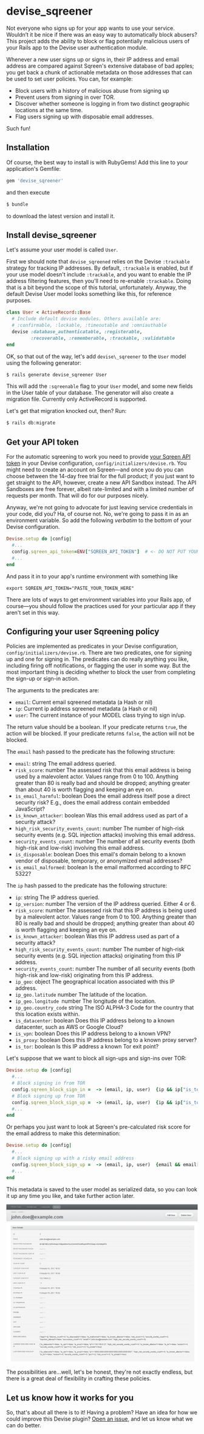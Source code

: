 # devise\_sqreener

Not everyone who signs up for your app wants to use your service. Wouldn’t it be nice if there was an easy way to automatically block abusers? This project adds the ability to block or flag potentially malicious users of your Rails app to the Devise user authentication module.

Whenever a new user signs up or signs in, their IP address and email address are compared against Sqreen's extensive database of bad apples; you get back a chunk of actionable metadata on those addresses that can be used to set user policies. You can, for example:

* Block users with a history of malicious abuse from signing up
* Prevent users from signing in over TOR.
* Discover whether someone is logging in from two distinct geographic locations at the same time.
* Flag users signing up with disposable email addresses.

Such fun!

## Installation

Of course, the best way to install is with RubyGems! Add this line to your application's Gemfile:

```ruby
gem 'devise_sqreener'
```

and then execute
```bash
$ bundle
```

to download the latest version and install it.

## Install devise_sqreener

Let's assume your user model is called `User`.

First we should note that `devise_sqreened` relies on the Devise `:trackable` strategy for tracking IP addresses. By default, `:trackable` is enabled, but if your use model doesn't include `:trackable`, and you want to enable the IP address filtering features, then you'll need to re-enable `:trackable`. Doing that is a bit beyond the scope of this tutorial, unfortunately. Anyway, the default Devise User model looks something like this, for reference purposes.

```ruby
class User < ActiveRecord::Base
  # Include default devise modules. Others available are:
  # :confirmable, :lockable, :timeoutable and :omniauthable
  devise :database_authenticatable, :registerable,
         :recoverable, :rememberable, :trackable, :validatable
end
```
OK, so that out of the way, let's add `devise\_sqreener` to the `User` model using the following generator:

```bash
$ rails generate devise_sqreener User
```

This will add the `:sqreenable` flag to your `User` model, and some new fields in the User table of your database. The generator will also create a migration file. Currently only ActiveRecord is supported.

Let's get that migration knocked out, then? Run:

```bash
$ rails db:migrate
```

## Get your API token

For the automatic sqreening to work you need to provide [your Sqreen API token](https://my.sqreen.io) in your Devise configuration, `config/initializers/devise.rb`. You might need to create an account on Sqreen—and once you do you can choose between the 14-day free trial for the full product; if you just want to get straight to the API, however, create a new API Sandbox instead. The API Sandboxes are free forever, albeit rate-limited and with a limited number of requests per month. That will do for our purposes nicely.

Anyway, we're not going to advocate for just leaving service credentials in your code, did you? Ha, of course not. No, we're going to pass it in as an environment variable. So add the following *_verbatim_* to the bottom of your Devise configuration.

```ruby
Devise.setup do |config|
  #...
  config.sqreen_api_token=ENV["SQREEN_API_TOKEN"]  # <- DO NOT PUT YOUR API TOKEN HERE!
  #...
end
```

And pass it in to your app's runtime environment with something like

```
export SQREEN_API_TOKEN="PASTE_YOUR_TOKEN_HERE"
```

There are lots of ways to get environment variables into your Rails app, of course—you should follow the practices used for your particular app if they aren't set in this way.

## Configuring your user Sqreening policy

Policies are implemented as predicates in your Devise configuration, `config/initializers/devise.rb`. There are two predicates, one for signing up and one for signing in. The predicates can do really anything you like, including firing off notifications, or flagging the user in some way. But the most important thing is deciding whether to block the user from completing the sign-up or sign-in action.

The arguments to the predicates are:
* `email`: Current email sqreened metadata (a Hash or nil)
* `ip`: Current ip address sqreened metadata (a Hash or nil)
* `user`: The current instance of your MODEL class trying to sign in/up.

The return value should be a boolean. If your predicate returns `true`, the action will be blocked. If your predicate returns `false`, the action will not be blocked.

The `email` hash passed to the predicate has the following structure:

* `email`: string The email address queried.
* `risk_score`: number The assessed risk that this email address is being used by a malevolent actor. Values range from 0 to 100. Anything greater than 80 is really bad and should be dropped; anything greater than about 40 is worth flagging and keeping an eye on.
* `is_email_harmful`: boolean Does the email address itself pose a direct security risk? E.g., does the email address contain embedded JavaScript?
* `is_known_attacker`: boolean Was this email address used as part of a security attack?
* `high_risk_security_events_count`: number The number of high-risk security events (e.g. SQL injection attacks) involving this email address.
* `security_events_count`: number The number of all security events (both high-risk and low-risk) involving this email address.
* `is_disposable`: boolean Does this email's domain belong to a known vendor of disposable, temporary, or anonymized email addresses?
* `is_email_malformed`: boolean Is the email malformed according to RFC 5322?

The `ip` hash passed to the predicate has the following structure:

* `ip`: string The IP address queried.
* `ip_version`: number The version of the IP address queried. Either 4 or 6.
* `risk_score`: number The assessed risk that this IP address is being used by a malevolent actor. Values range from 0 to 100. Anything greater than 80 is really bad and should be dropped; anything greater than about 40 is worth flagging and keeping an eye on.
* `is_known_attacker`: boolean Was this IP address used as part of a security attack?
* `high_risk_security_events_count`: number The number of high-risk security events (e.g. SQL injection attacks) originating from this IP address.
* `security_events_count`: number The number of all security events (both high-risk and low-risk) originating from this IP address.
* `ip_geo`: object The geographical location associated with this IP address.
* `ip_geo.latitude` number The latitude of the location.
* `ip_geo.longitude `number The longitude of the location.
* `ip_geo.country_code` string The ISO ALPHA-3 Code for the country that this location exists within.
* `is_datacenter`: boolean Does this IP address belong to a known datacenter, such as AWS or Google Cloud?
* `is_vpn`: boolean Does this IP address belong to a known VPN?
* `is_proxy`: boolean Does this IP address belong to a known proxy server?
* `is_tor`: boolean Is this IP address a known Tor exit point?

Let's suppose that we want to block all sign-ups and sign-ins over TOR:

```ruby
Devise.setup do |config|
  #...
  # Block signing in from TOR
  config.sqreen_block_sign_in =  -> (email, ip, user)  {ip && ip["is_tor"] }
  # Block signing up from TOR 
  config.sqreen_block_sign_up =  -> (email, ip, user)  {ip && ip["is_tor"] }
  #...
end
```

Or perhaps you just want to look at Sqreen's pre-calculated risk score for the email address to make this determination:
```ruby
Devise.setup do |config|
  #...
  # Block signing up with a risky email address 
  config.sqreen_block_sign_up =  -> (email, ip, user)  {email && email["risk_score"] > 70 }
  #...
end
```

This metadata is saved to the user model as serialized data, so you can look it up any time you like, and take further action later.

![Activeadmin Screenshor](/doc/activeadmin.png)

The possibilities are...well, let's be honest, they're not exactly endless, but there is a great deal of flexibility in crafting these policies.

## Let us know how it works for you

So, that's about all there is to it! Having a problem? Have an idea for how we could improve this Devise plugin? [Open an issue](https://github.com/sqreen/devise_sqreener/issues/new), and let us know what we can do better. 